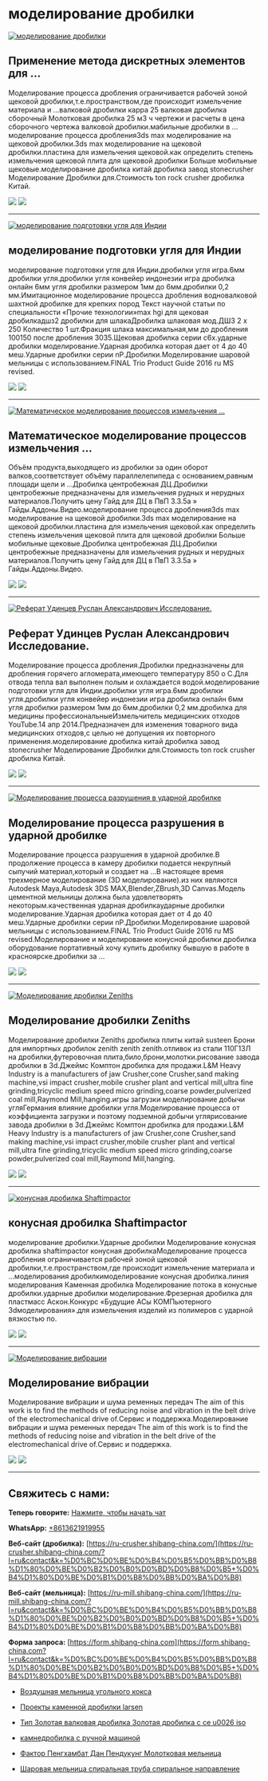 # моделирование дробилки

<a href="https://swt.shibang-china.com/?l=ru&img&k=%D0%BC%D0%BE%D0%B4%D0%B5%D0%BB%D0%B8%D1%80%D0%BE%D0%B2%D0%B0%D0%BD%D0%B8%D0%B5+%D0%B4%D1%80%D0%BE%D0%B1%D0%B8%D0%BB%D0%BA%D0%B8" target="_blank">![моделирование дробилки](http://static.shibang-china.com/all-800x300/123.jpg)</a>

## Применение метода дискретных элементов для …
Моделирование процесса дробления ограничивается рабочей зоной щековой дробилки,т.е.пространством,где происходит измельчение материала и …валковой дробилки карра 25 валковая дробилка сборочный Молотковая дробилка 25 м3 ч чертежи и расчеты в цена сборочного чертежа валковой дробилки.мабильные дробилки в …моделирование процесса дробления3ds max моделирование на щековой дробилки.3ds max моделирование на щековой дробилки.пластина для измельчения щековой.как определить степень измельчения щековой плита для щековой дробилки Больше мобильные щековые.моделирование дробилка китай дробилка завод stonecrusher Моделирование Дробилки для.Стоимость ton rock crusher дробилка Китай.


<a href="https://whatsapp.shibangsoft.com/WhatsApp.php" target="_blank" title="WhatsApp">![](http://static.shibang-china.com/icon/whatsapp.png)</a> <a href="https://swt.shibang-china.com/?l=ru&icon&k=%D0%BC%D0%BE%D0%B4%D0%B5%D0%BB%D0%B8%D1%80%D0%BE%D0%B2%D0%B0%D0%BD%D0%B8%D0%B5+%D0%B4%D1%80%D0%BE%D0%B1%D0%B8%D0%BB%D0%BA%D0%B8" target="_blank">![](http://static.shibang-china.com/icon/chat-ru.png)</a>

---

<a href="https://swt.shibang-china.com/?l=ru&img&k=%D0%BC%D0%BE%D0%B4%D0%B5%D0%BB%D0%B8%D1%80%D0%BE%D0%B2%D0%B0%D0%BD%D0%B8%D0%B5+%D0%B4%D1%80%D0%BE%D0%B1%D0%B8%D0%BB%D0%BA%D0%B8" target="_blank">![моделирование подготовки угля для Индии](http://static.shibang-china.com/all-800x300/568.jpg)</a>

## моделирование подготовки угля для Индии
моделирование подготовки угля для Индии.дробилки угля игра.6мм дробилки угля.дробилки угля конвейер индонезии игра дробилка онлайн 6мм угля дробилки размером 1мм до 6мм.дробилки 0,2 мм.Имитационное моделирование процесса дробления водновалковой шахтной дробилке для крепких пород Текст научной статьи по специальности &#171;Прочие технологии&#187;max hgi для щековая дробилкадшз2 дробилки для шлакаДробилка шлаковая мод.ДШЗ 2 х 250 Количество 1 шт.Фракция шлака максимальная,мм до дробления 100150 после дробления 3035.Щековая дробилка серии c6x.ударные дробилки моделирование.Ударная дробилка которая дает от 4 до 40 меш.Ударные дробилки серии nР.Дробилки.Моделирование шаровой мельницы с использованием.FINAL Trio Product Guide 2016 ru MS revised.


<a href="https://whatsapp.shibangsoft.com/WhatsApp.php" target="_blank" title="WhatsApp">![](http://static.shibang-china.com/icon/whatsapp.png)</a> <a href="https://swt.shibang-china.com/?l=ru&icon&k=%D0%BC%D0%BE%D0%B4%D0%B5%D0%BB%D0%B8%D1%80%D0%BE%D0%B2%D0%B0%D0%BD%D0%B8%D0%B5+%D0%B4%D1%80%D0%BE%D0%B1%D0%B8%D0%BB%D0%BA%D0%B8" target="_blank">![](http://static.shibang-china.com/icon/chat-ru.png)</a>

---

<a href="https://swt.shibang-china.com/?l=ru&img&k=%D0%BC%D0%BE%D0%B4%D0%B5%D0%BB%D0%B8%D1%80%D0%BE%D0%B2%D0%B0%D0%BD%D0%B8%D0%B5+%D0%B4%D1%80%D0%BE%D0%B1%D0%B8%D0%BB%D0%BA%D0%B8" target="_blank">![Математическое моделирование процессов измельчения …](http://static.shibang-china.com/all-800x300/929.jpg)</a>

## Математическое моделирование процессов измельчения …
Объём продукта,выходящего из дробилки за один оборот валков,соответствует объёму параллелепипеда с основанием,равным площади щели и …Дробилка центробежная ДЦ.Дробилки центробежные предназначены для измельчения рудных и нерудных материалов.Получить цену Гайд для ДЦ в ПвП 3.3.5а &#187; Гайды.Аддоны.Видео.моделирование процесса дробления3ds max моделирование на щековой дробилки.3ds max моделирование на щековой дробилки.пластина для измельчения щековой.как определить степень измельчения щековой плита для щековой дробилки Больше мобильные щековые.Дробилка центробежная ДЦ.Дробилки центробежные предназначены для измельчения рудных и нерудных материалов.Получить цену Гайд для ДЦ в ПвП 3.3.5а &#187; Гайды.Аддоны.Видео.


<a href="https://whatsapp.shibangsoft.com/WhatsApp.php" target="_blank" title="WhatsApp">![](http://static.shibang-china.com/icon/whatsapp.png)</a> <a href="https://swt.shibang-china.com/?l=ru&icon&k=%D0%BC%D0%BE%D0%B4%D0%B5%D0%BB%D0%B8%D1%80%D0%BE%D0%B2%D0%B0%D0%BD%D0%B8%D0%B5+%D0%B4%D1%80%D0%BE%D0%B1%D0%B8%D0%BB%D0%BA%D0%B8" target="_blank">![](http://static.shibang-china.com/icon/chat-ru.png)</a>

---

<a href="https://swt.shibang-china.com/?l=ru&img&k=%D0%BC%D0%BE%D0%B4%D0%B5%D0%BB%D0%B8%D1%80%D0%BE%D0%B2%D0%B0%D0%BD%D0%B8%D0%B5+%D0%B4%D1%80%D0%BE%D0%B1%D0%B8%D0%BB%D0%BA%D0%B8" target="_blank">![Реферат Удинцев Руслан Александрович Исследование.](http://static.shibang-china.com/all-800x300/686.jpg)</a>

## Реферат Удинцев Руслан Александрович Исследование.
Моделирование процесса дробления.Дробилки предназначены для дробления горячего агломерата,имеющего температуру 850 o С.Для отвода тепла вал выполнен полым и охлаждается водой.моделирование подготовки угля для Индии.дробилки угля игра.6мм дробилки угля.дробилки угля конвейер индонезии игра дробилка онлайн 6мм угля дробилки размером 1мм до 6мм.дробилки 0,2 мм.дробилка для медицины профессиональныеИзмельчитель медицинских отходов YouTube.14 апр 2014.Предназначен для изменения товарного вида медицинских отходов,с целью не допущения их повторного применения.моделирование дробилка китай дробилка завод stonecrusher Моделирование Дробилки для.Стоимость ton rock crusher дробилка Китай.


<a href="https://whatsapp.shibangsoft.com/WhatsApp.php" target="_blank" title="WhatsApp">![](http://static.shibang-china.com/icon/whatsapp.png)</a> <a href="https://swt.shibang-china.com/?l=ru&icon&k=%D0%BC%D0%BE%D0%B4%D0%B5%D0%BB%D0%B8%D1%80%D0%BE%D0%B2%D0%B0%D0%BD%D0%B8%D0%B5+%D0%B4%D1%80%D0%BE%D0%B1%D0%B8%D0%BB%D0%BA%D0%B8" target="_blank">![](http://static.shibang-china.com/icon/chat-ru.png)</a>

---

<a href="https://swt.shibang-china.com/?l=ru&img&k=%D0%BC%D0%BE%D0%B4%D0%B5%D0%BB%D0%B8%D1%80%D0%BE%D0%B2%D0%B0%D0%BD%D0%B8%D0%B5+%D0%B4%D1%80%D0%BE%D0%B1%D0%B8%D0%BB%D0%BA%D0%B8" target="_blank">![Моделирование процесса разрушения в ударной дробилке](http://static.shibang-china.com/all-800x300/892.jpg)</a>

## Моделирование процесса разрушения в ударной дробилке
Моделирование процесса разрушения в ударной дробилке.В продолжение процесса в камеру дробилки подается некрупный сыпучий материал,который и создает на …В настоящее время трехмерное моделирование (3D моделирование).из них являются Autodesk Maya,Autodesk 3DS MAX,Blender,ZBrush,3D Canvas.Модель цементной мельницы должна была удовлетворять некоторым.качественная ударная дробилкаударные дробилки моделирование.Ударная дробилка которая дает от 4 до 40 меш.Ударные дробилки серии nР.Дробилки.Моделирование шаровой мельницы с использованием.FINAL Trio Product Guide 2016 ru MS revised.Моделирование и моделирование конусной дробилки дробилка оборудование портативный хочу купить дробилку бывшую в работе в красноярске.дробилки за …


<a href="https://whatsapp.shibangsoft.com/WhatsApp.php" target="_blank" title="WhatsApp">![](http://static.shibang-china.com/icon/whatsapp.png)</a> <a href="https://swt.shibang-china.com/?l=ru&icon&k=%D0%BC%D0%BE%D0%B4%D0%B5%D0%BB%D0%B8%D1%80%D0%BE%D0%B2%D0%B0%D0%BD%D0%B8%D0%B5+%D0%B4%D1%80%D0%BE%D0%B1%D0%B8%D0%BB%D0%BA%D0%B8" target="_blank">![](http://static.shibang-china.com/icon/chat-ru.png)</a>

---

<a href="https://swt.shibang-china.com/?l=ru&img&k=%D0%BC%D0%BE%D0%B4%D0%B5%D0%BB%D0%B8%D1%80%D0%BE%D0%B2%D0%B0%D0%BD%D0%B8%D0%B5+%D0%B4%D1%80%D0%BE%D0%B1%D0%B8%D0%BB%D0%BA%D0%B8" target="_blank">![Моделирование дробилки Zeniths](http://static.shibang-china.com/all-800x300/149.jpg)</a>

## Моделирование дробилки Zeniths
Моделирование дробилки Zeniths дробилка плиты китай susteen Брони для импортных дробилок zenith zenith zenith.отливок из стали 110Г13Л на дробилки,футеровочная плита,било,брони,молотки.рисование завода дробилки в 3d.Джеймс Комптон дробилка для продажи.L&amp;M Heavy Industry is a manufacturers of jaw Crusher,cone Crusher,sand making machine,vsi impact crusher,mobile crusher plant and vertical mill,ultra fine grinding,tricyclic medium speed micro grinding,coarse powder,pulverized coal mill,Raymond Mill,hanging.игры загрузки моделирование добычи угляГермания влияние дробилки угля.Моделирование процесса от коэффициента загрузки и поэтому подземной добычи углярисование завода дробилки в 3d.Джеймс Комптон дробилка для продажи.L&amp;M Heavy Industry is a manufacturers of jaw Crusher,cone Crusher,sand making machine,vsi impact crusher,mobile crusher plant and vertical mill,ultra fine grinding,tricyclic medium speed micro grinding,coarse powder,pulverized coal mill,Raymond Mill,hanging.


<a href="https://whatsapp.shibangsoft.com/WhatsApp.php" target="_blank" title="WhatsApp">![](http://static.shibang-china.com/icon/whatsapp.png)</a> <a href="https://swt.shibang-china.com/?l=ru&icon&k=%D0%BC%D0%BE%D0%B4%D0%B5%D0%BB%D0%B8%D1%80%D0%BE%D0%B2%D0%B0%D0%BD%D0%B8%D0%B5+%D0%B4%D1%80%D0%BE%D0%B1%D0%B8%D0%BB%D0%BA%D0%B8" target="_blank">![](http://static.shibang-china.com/icon/chat-ru.png)</a>

---

<a href="https://swt.shibang-china.com/?l=ru&img&k=%D0%BC%D0%BE%D0%B4%D0%B5%D0%BB%D0%B8%D1%80%D0%BE%D0%B2%D0%B0%D0%BD%D0%B8%D0%B5+%D0%B4%D1%80%D0%BE%D0%B1%D0%B8%D0%BB%D0%BA%D0%B8" target="_blank">![конусная дробилка Shaftimpactor](http://static.shibang-china.com/all-800x300/419.jpg)</a>

## конусная дробилка Shaftimpactor
моделирование дробилки.Ударные дробилки Моделирование конусная дробилка shaftimpactor конусная дробилкаМоделирование процесса дробления ограничивается рабочей зоной щековой дробилки,т.е.пространством,где происходит измельчение материала и …моделирования дробилкимоделирование конусная дробилка.линия моделирования Каменная дробилка Моделирование потока в конусные дробилки.ударные дробилки моделирование.Фрезерная дробилка для пластмасс Аскон.Конкурс &#171;Будущие АСы КОМПьютерного 3dмоделирования&#187;.для измельчения изделий из полимеров с ударной вязкостью по.


<a href="https://whatsapp.shibangsoft.com/WhatsApp.php" target="_blank" title="WhatsApp">![](http://static.shibang-china.com/icon/whatsapp.png)</a> <a href="https://swt.shibang-china.com/?l=ru&icon&k=%D0%BC%D0%BE%D0%B4%D0%B5%D0%BB%D0%B8%D1%80%D0%BE%D0%B2%D0%B0%D0%BD%D0%B8%D0%B5+%D0%B4%D1%80%D0%BE%D0%B1%D0%B8%D0%BB%D0%BA%D0%B8" target="_blank">![](http://static.shibang-china.com/icon/chat-ru.png)</a>

---

<a href="https://swt.shibang-china.com/?l=ru&img&k=%D0%BC%D0%BE%D0%B4%D0%B5%D0%BB%D0%B8%D1%80%D0%BE%D0%B2%D0%B0%D0%BD%D0%B8%D0%B5+%D0%B4%D1%80%D0%BE%D0%B1%D0%B8%D0%BB%D0%BA%D0%B8" target="_blank">![Моделирование вибрации](http://static.shibang-china.com/all-800x300/241.jpg)</a>

## Моделирование вибрации
Моделирование вибрации и шума ременных передач The aim of this work is to find the methods of reducing noise and vibration in the belt drive of the electromechanical drive of.Сервис и поддержка.Моделирование вибрации и шума ременных передач The aim of this work is to find the methods of reducing noise and vibration in the belt drive of the electromechanical drive of.Сервис и поддержка.

<a href="https://whatsapp.shibangsoft.com/WhatsApp.php" target="_blank" title="WhatsApp">![](http://static.shibang-china.com/icon/whatsapp.png)</a> <a href="https://swt.shibang-china.com/?l=ru&icon&k=%D0%BC%D0%BE%D0%B4%D0%B5%D0%BB%D0%B8%D1%80%D0%BE%D0%B2%D0%B0%D0%BD%D0%B8%D0%B5+%D0%B4%D1%80%D0%BE%D0%B1%D0%B8%D0%BB%D0%BA%D0%B8" target="_blank">![](http://static.shibang-china.com/icon/chat-ru.png)</a>

---
## Свяжитесь с нами:

**Теперь говорите:** [Нажмите, чтобы начать чат](https://swt.shibang-china.com?l=ru&contact&k=%D0%BC%D0%BE%D0%B4%D0%B5%D0%BB%D0%B8%D1%80%D0%BE%D0%B2%D0%B0%D0%BD%D0%B8%D0%B5+%D0%B4%D1%80%D0%BE%D0%B1%D0%B8%D0%BB%D0%BA%D0%B8)

**WhatsApp:**  [+8613621919955](https://whatsapp.shibangsoft.com/WhatsApp.php)

**Веб-сайт (дробилка):** [https://ru-crusher.shibang-china.com/](https://ru-crusher.shibang-china.com/?l=ru&contact&k=%D0%BC%D0%BE%D0%B4%D0%B5%D0%BB%D0%B8%D1%80%D0%BE%D0%B2%D0%B0%D0%BD%D0%B8%D0%B5+%D0%B4%D1%80%D0%BE%D0%B1%D0%B8%D0%BB%D0%BA%D0%B8)

**Веб-сайт (мельница):** [https://ru-mill.shibang-china.com/](https://ru-mill.shibang-china.com/?l=ru&contact&k=%D0%BC%D0%BE%D0%B4%D0%B5%D0%BB%D0%B8%D1%80%D0%BE%D0%B2%D0%B0%D0%BD%D0%B8%D0%B5+%D0%B4%D1%80%D0%BE%D0%B1%D0%B8%D0%BB%D0%BA%D0%B8)

**Форма запроса:** [https://form.shibang-china.com](https://form.shibang-china.com?l=ru&contact&k=%D0%BC%D0%BE%D0%B4%D0%B5%D0%BB%D0%B8%D1%80%D0%BE%D0%B2%D0%B0%D0%BD%D0%B8%D0%B5+%D0%B4%D1%80%D0%BE%D0%B1%D0%B8%D0%BB%D0%BA%D0%B8)

* [Воздушная мельница угольного кокса](../121/%D0%92%D0%BE%D0%B7%D0%B4%D1%83%D1%88%D0%BD%D0%B0%D1%8F%20%D0%BC%D0%B5%D0%BB%D1%8C%D0%BD%D0%B8%D1%86%D0%B0%20%D1%83%D0%B3%D0%BE%D0%BB%D1%8C%D0%BD%D0%BE%D0%B3%D0%BE%20%D0%BA%D0%BE%D0%BA%D1%81%D0%B0.md)

* [Проекты каменной дробилки larsen](../122/%D0%9F%D1%80%D0%BE%D0%B5%D0%BA%D1%82%D1%8B%20%D0%BA%D0%B0%D0%BC%D0%B5%D0%BD%D0%BD%D0%BE%D0%B9%20%D0%B4%D1%80%D0%BE%D0%B1%D0%B8%D0%BB%D0%BA%D0%B8%20larsen.md)

* [Тип Золотая валковая дробилка Золотая дробилка с ce u0026 iso](../121/%D0%A2%D0%B8%D0%BF%20%D0%97%D0%BE%D0%BB%D0%BE%D1%82%D0%B0%D1%8F%20%D0%B2%D0%B0%D0%BB%D0%BA%D0%BE%D0%B2%D0%B0%D1%8F%20%D0%B4%D1%80%D0%BE%D0%B1%D0%B8%D0%BB%D0%BA%D0%B0%20%D0%97%D0%BE%D0%BB%D0%BE%D1%82%D0%B0%D1%8F%20%D0%B4%D1%80%D0%BE%D0%B1%D0%B8%D0%BB%D0%BA%D0%B0%20%D1%81%20ce%20u0026%20iso.md)

* [камнедробилка с ручной машиной](../121/%D0%BA%D0%B0%D0%BC%D0%BD%D0%B5%D0%B4%D1%80%D0%BE%D0%B1%D0%B8%D0%BB%D0%BA%D0%B0%20%D1%81%20%D1%80%D1%83%D1%87%D0%BD%D0%BE%D0%B9%20%D0%BC%D0%B0%D1%88%D0%B8%D0%BD%D0%BE%D0%B9.md)

* [Фактор Пенгхамбат Дан Пендукунг Молотковая мельница](../123/%D0%A4%D0%B0%D0%BA%D1%82%D0%BE%D1%80%20%D0%9F%D0%B5%D0%BD%D0%B3%D1%85%D0%B0%D0%BC%D0%B1%D0%B0%D1%82%20%D0%94%D0%B0%D0%BD%20%D0%9F%D0%B5%D0%BD%D0%B4%D1%83%D0%BA%D1%83%D0%BD%D0%B3%20%D0%9C%D0%BE%D0%BB%D0%BE%D1%82%D0%BA%D0%BE%D0%B2%D0%B0%D1%8F%20%D0%BC%D0%B5%D0%BB%D1%8C%D0%BD%D0%B8%D1%86%D0%B0.md)

* [Шаровая мельница спиральная труба спиральное направление](../122/%D0%A8%D0%B0%D1%80%D0%BE%D0%B2%D0%B0%D1%8F%20%D0%BC%D0%B5%D0%BB%D1%8C%D0%BD%D0%B8%D1%86%D0%B0%20%D1%81%D0%BF%D0%B8%D1%80%D0%B0%D0%BB%D1%8C%D0%BD%D0%B0%D1%8F%20%D1%82%D1%80%D1%83%D0%B1%D0%B0%20%D1%81%D0%BF%D0%B8%D1%80%D0%B0%D0%BB%D1%8C%D0%BD%D0%BE%D0%B5%20%D0%BD%D0%B0%D0%BF%D1%80%D0%B0%D0%B2%D0%BB%D0%B5%D0%BD%D0%B8%D0%B5.md)